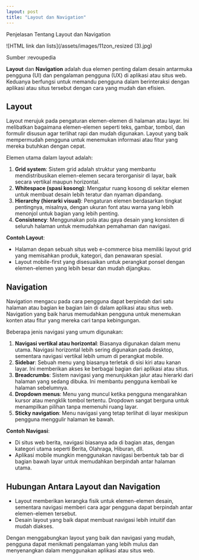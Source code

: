 ```yaml
---
layout: post
title: "Layout dan Navigation"
---
```

Penjelasan Tentang Layout dan Navigation 

![HTML link dan lists](/assets/images/11zon_resized (3).jpg)

Sumber :revoupedia

**Layout** dan **Navigation** adalah dua elemen penting dalam desain antarmuka pengguna (UI) dan pengalaman pengguna (UX) di aplikasi atau situs web. Keduanya berfungsi untuk memandu pengguna dalam berinteraksi dengan aplikasi atau situs tersebut dengan cara yang mudah dan efisien.

## **Layout**
Layout merujuk pada pengaturan elemen-elemen di halaman atau layar. Ini melibatkan bagaimana elemen-elemen seperti teks, gambar, tombol, dan formulir disusun agar terlihat rapi dan mudah digunakan. Layout yang baik mempermudah pengguna untuk menemukan informasi atau fitur yang mereka butuhkan dengan cepat. 

Elemen utama dalam layout adalah:
1. **Grid system**: Sistem grid adalah struktur yang membantu mendistribusikan elemen-elemen secara terorganisir di layar, baik secara vertikal maupun horizontal.
2. **Whitespace (spasi kosong)**: Mengatur ruang kosong di sekitar elemen untuk membuat desain lebih teratur dan nyaman dipandang.
3. **Hierarchy (hierarki visual)**: Pengaturan elemen berdasarkan tingkat pentingnya, misalnya, dengan ukuran font atau warna yang lebih menonjol untuk bagian yang lebih penting.
4. **Consistency**: Menggunakan pola atau gaya desain yang konsisten di seluruh halaman untuk memudahkan pemahaman dan navigasi.

**Contoh Layout**:
- Halaman depan sebuah situs web e-commerce bisa memiliki layout grid yang memisahkan produk, kategori, dan penawaran spesial.
- Layout mobile-first yang disesuaikan untuk perangkat ponsel dengan elemen-elemen yang lebih besar dan mudah dijangkau.

## **Navigation**
Navigation mengacu pada cara pengguna dapat berpindah dari satu halaman atau bagian ke bagian lain di dalam aplikasi atau situs web. Navigation yang baik harus memudahkan pengguna untuk menemukan konten atau fitur yang mereka cari tanpa kebingungan.

Beberapa jenis navigasi yang umum digunakan:
1. **Navigasi vertikal atau horizontal**: Biasanya digunakan dalam menu utama. Navigasi horizontal lebih sering digunakan pada desktop, sementara navigasi vertikal lebih umum di perangkat mobile.
2. **Sidebar**: Sebuah menu yang biasanya terletak di sisi kiri atau kanan layar. Ini memberikan akses ke berbagai bagian dari aplikasi atau situs.
3. **Breadcrumbs**: Sistem navigasi yang menunjukkan jalur atau hierarki dari halaman yang sedang dibuka. Ini membantu pengguna kembali ke halaman sebelumnya.
4. **Dropdown menus**: Menu yang muncul ketika pengguna mengarahkan kursor atau mengklik tombol tertentu. Dropdown sangat berguna untuk menampilkan pilihan tanpa memenuhi ruang layar.
5. **Sticky navigation**: Menu navigasi yang tetap terlihat di layar meskipun pengguna menggulir halaman ke bawah.

**Contoh Navigasi**:
- Di situs web berita, navigasi biasanya ada di bagian atas, dengan kategori utama seperti Berita, Olahraga, Hiburan, dll.
- Aplikasi mobile mungkin menggunakan navigasi berbentuk tab bar di bagian bawah layar untuk memudahkan berpindah antar halaman utama.

## Hubungan Antara Layout dan Navigation
- Layout memberikan kerangka fisik untuk elemen-elemen desain, sementara navigasi memberi cara agar pengguna dapat berpindah antar elemen-elemen tersebut.
- Desain layout yang baik dapat membuat navigasi lebih intuitif dan mudah diakses.
  
Dengan menggabungkan layout yang baik dan navigasi yang mudah, pengguna dapat menikmati pengalaman yang lebih mulus dan menyenangkan dalam menggunakan aplikasi atau situs web.